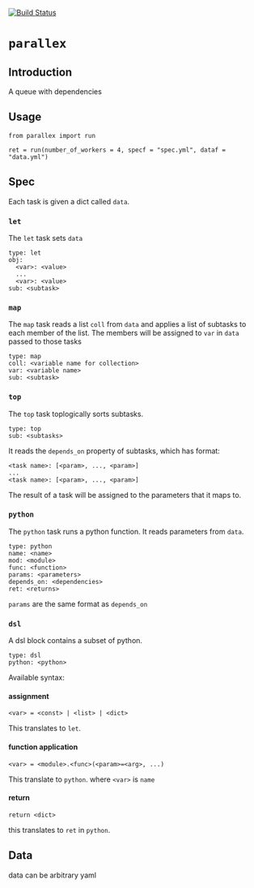 [![Build Status](https://travis-ci.com/RENCI/tx-parallex.svg?branch=master)](https://travis-ci.com/RENCI/tx-parallex)

# `parallex`
## Introduction
A queue with dependencies

## Usage

```
from parallex import run

ret = run(number_of_workers = 4, specf = "spec.yml", dataf = "data.yml")
```

## Spec
Each task is given a dict called `data`.

### `let`
The `let` task sets `data`
```
type: let
obj: 
  <var>: <value>
  ...
  <var>: <value>
sub: <subtask>
```

### `map`
The `map` task reads a list `coll` from `data` and applies a list of subtasks to each member of the list. The members will be assigned to `var` in `data` passed to those tasks

```
type: map
coll: <variable name for collection>
var: <variable name>
sub: <subtask>
```

### `top`

The `top` task toplogically sorts subtasks. 

```
type: top
sub: <subtasks>
```

It reads the `depends_on` property of subtasks, which has format:

```
<task name>: [<param>, ..., <param>]
...
<task name>: [<param>, ..., <param>]
```
The result of a task will be assigned to the parameters that it maps to.

### `python`

The `python` task runs a python function. It reads parameters from `data`.
```
type: python
name: <name>
mod: <module>
func: <function>
params: <parameters>
depends_on: <dependencies>
ret: <returns>
```
`params` are the same format as `depends_on`

### `dsl`
A dsl block contains a subset of python.
```
type: dsl
python: <python>
```

Available syntax:

#### assignment
```
<var> = <const> | <list> | <dict>
```
This translates to `let`.

#### function application
```
<var> = <module>.<func>(<param>=<arg>, ...)
```
This translate to `python`.
where `<var>` is `name`

#### return
```
return <dict>
```
this translates to `ret` in `python`.


## Data

data can be arbitrary yaml

